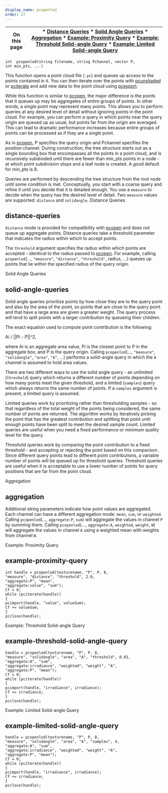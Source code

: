 ```yaml
---
display_name: pcopenlod
order: 27
---
```

| On this page | * [Distance Queries](#distance-queries) * [Solid Angle Queries](#solid-angle-queries) * [Aggregation](#aggregation) * [Example: Proximity Query](#example-proximity-query) * [Example: Threshold Solid-angle Query](#example-threshold-solid-angle-query) * [Example: Limited Solid-angle Query](#example-limited-solid-angle-query) |
| --- | --- |

`int  pcopenlod(string filename, string Pchannel, vector P, int min_pts, ...)`

This function opens a point cloud file (`.pc`) and queues up access to the
points contained in it. You can then iterate over the points with
[pcunshaded](pcunshaded.html "Iterate over all of the points of a read-write channel which haven’t
had any data written to the channel yet.") or [pciterate](pciterate.html "This function can be used to iterate over all the points which were
found in the pcopen query.") and add new data to the point cloud using
[pcexport](pcexport.html "Writes data to a point cloud inside a pciterate or a pcunshaded loop.").

While this function is similar to [pcopen](pcopen.html "Returns a handle to a point cloud file."), the major difference is the points that it queues up may be aggregates of entire groups of points. In
other words, a single point may represent many points. This allows you to
perform queries at any desired level of detail without ignoring points in the
point cloud. For example, you can perform a query in which points
near the query origin are queued up as usual, but points far from the origin
are averaged. This can lead to dramatic performance increases because entire
groups of points can be processed as if they are a single point.

As in [pcopen](pcopen.html "Returns a handle to a point cloud file."), P specifies the query origin and Pchannel
specifies the position channel. During construction, the tree structure
starts out as a single bounding box that encompasses all the points in a
point cloud, and is recursively subdivided until there are fewer than
min_pts points in a node - at which point subdivision stops and a leaf
node is created. A good default for min_pts is 8.

Queries are performed by descending the tree structure from the root node
until some condition is met. Conceptually, you start with a coarse query
and refine it until you decide that it is detailed enough. You use a
`measure` to decide when the query has the desired level of detail. Two
`measure` values are supported: `distance` and `solidangle`.
Distance Queries

## distance-queries

`distance` mode is provided for compatibility with [pcopen](pcopen.html "Returns a handle to a point cloud file.") and does
not queue up aggregate points. Distance queries take a threshold parameter
that indicates the radius within which to accept points.

The `threshold` argument specifies the radius within which points are
accepted - identical to the radius passed to [pcopen](pcopen.html "Returns a handle to a point cloud file."). For example,
calling `pcopenlod`(…, `"measure"`, `"distance"`, `"threshold"`, radius, …)
queues up points that lie within the specified radius of the query origin.

Solid Angle Queries

## solid-angle-queries

Solid angle queries prioritize points by how close they are to the query
point and also by the area of the point, so points that are close to the
query point and that have a large area are given a greater weight. The
query process will tend to split points with a larger contribution by
queueing their children.

The exact equation used to compute point contribution is the following:

Ai / ||Pi - P||^2,

where Ai is an aggregate area value, Pi is the closest point to P in the
aggregate box, and P is the query origin. Calling `pcopenlod`(…,
`"measure"`, `"solidangle"`, `"area"`, `"A"`, …) performs a solid-angle query
in which the `A` channel is assumed to hold area values.

There are two different ways to use the solid angle query - an unlimited
(`threshold`) query which returns a different number of points depending on
how many points meet the given threshold, and a limited (`samples`) query
which always returns the same number of points. If a `samples` argument is
present, a limited query is assumed.

Limited queries work by prioritizing rather than thresholding samples - so
that regardless of the total weight of the points being considered, the
same number of points are returned. The algorithm works by iteratively
picking the point that has the greatest contribution and splitting that
point until enough points have been split to meet the desired sample count.
Limited queries are useful when you need a fixed performance or minimum
quality level for the query.

Threshold queries work by comparing the point contribution to a fixed
threshold - and accepting or rejecting the point based on this comparison.
Since different query points lead to different point contributions, a
variable number of points will be queued up for threshold queries.
Threshold queries are useful when it is acceptable to use a lower number of
points for query positions that are far from the point cloud.

Aggregation

## aggregation

Additional string parameters indicate how point values are aggregated. Each
channel can have a different aggregation mode: `mean`, `sum`, or
`weighted`. Calling `pcopenlod`(…, `aggregate:P`, `sum`) will aggregate
the values in channel `P` by summing them. Calling `pcopenlod`(…,
`aggregate:A`, `weighted`, `weight`, `W`) will aggregate the values in
channel `A` using a weighted mean with weights from channel `W`.

Example: Proximity Query

## example-proximity-query

```vex
int handle = pcopenlod(texturename, "P", P, 8,
"measure", "distance", "threshold", 2.0,
"aggregate:P", "mean",
"aggregate:value", "sum");
Cf = 0;
while (pciterate(handle))
{
pcimport(handle, "value", valueSum);
Cf += valueSum;
}
pcclose(handle);

```

Example: Threshold Solid-angle Query

## example-threshold-solid-angle-query

```vex
handle = pcopenlod(texturename, "P", P, 8,
"measure", "solidangle", "area", "A", "threshold", 0.01,
"aggregate:A", "sum",
"aggregate:irradiance", "weighted", "weight", "A",
"aggregate:P", "mean");
Cf = 0;
while (pciterate(handle))
{
pcimport(handle, "irradiance", irradiance);
Cf += irradiance;
}
pcclose(handle);

```

Example: Limited Solid-angle Query

## example-limited-solid-angle-query

```vex
handle = pcopenlod(texturename, "P", P, 8,
"measure", "solidangle", "area", "A", "samples", 4,
"aggregate:A", "sum",
"aggregate:irradiance", "weighted", "weight", "A",
"aggregate:P", "mean");
Cf = 0;
while (pciterate(handle))
{
pcimport(handle, "irradiance", irradiance);
Cf += irradiance;
}
pcclose(handle);

```
